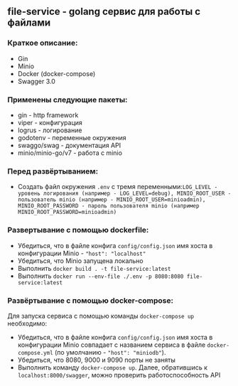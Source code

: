 ## file-service - golang сервис для работы с файлами

### Краткое описание:

- Gin
- Minio
- Docker (docker-compose)
- Swagger 3.0

### Применены следующие пакеты:

- gin - http framework
- viper - конфигурация
- logrus - логирование
- godotenv - переменные окружения
- swaggo/swag - документация API
- minio/minio-go/v7 - работа с minio

### Перед развёртыванием:

- Создать файл окружения `.env` с тремя переменными:`LOG_LEVEL - уровень логирования (например - LOG_LEVEL=debug), MINIO_ROOT_USER - пользователь minio (например - MINIO_ROOT_USER=minioadmin), MINIO_ROOT_PASSWORD - пароль пользователя minio (например MINIO_ROOT_PASSWORD=minioadmin)`

### Развертывание с помощью dockerfile:

- Убедиться, что в файле конфига `config/config.json` имя хоста в конфигурации Minio - `"host": "localhost"`
- Убедиться, что Minio запущена локально
- Выполнить `docker build . -t file-service:latest`
- Выполнить `docker run --env-file ./.env -p 8080:8080 file-service:latest`

### Развёртывание с помощью docker-compose:

Для запуска сервиса с помощью команды `docker-compose up` необходимо:
- Убедиться, что в файле конфига `config/config.json` имя хоста в конфигурации Minio совпадает с названием сервиса в файле `docker-compose.yml` (по умолчанию - `"host": "miniodb"`).
- Убедиться, что 8080, 9000 и 9090 порты не заняты
- Выполнить команду `docker-compose up`.
Далее, обратившись к `localhost:8000/swagger`, можно проверить работоспособность API
